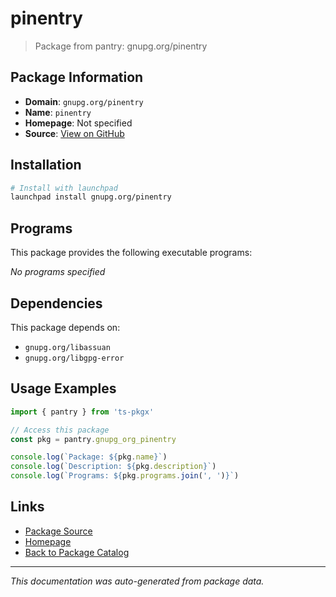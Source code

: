 # pinentry

> Package from pantry: gnupg.org/pinentry

## Package Information

- **Domain**: `gnupg.org/pinentry`
- **Name**: `pinentry`
- **Homepage**: Not specified
- **Source**: [View on GitHub](https://github.com/pkgxdev/pantry/tree/main/projects/gnupg.org/pinentry/package.yml)

## Installation

```bash
# Install with launchpad
launchpad install gnupg.org/pinentry
```

## Programs

This package provides the following executable programs:

*No programs specified*

## Dependencies

This package depends on:

- `gnupg.org/libassuan`
- `gnupg.org/libgpg-error`

## Usage Examples

```typescript
import { pantry } from 'ts-pkgx'

// Access this package
const pkg = pantry.gnupg_org_pinentry

console.log(`Package: ${pkg.name}`)
console.log(`Description: ${pkg.description}`)
console.log(`Programs: ${pkg.programs.join(', ')}`)
```

## Links

- [Package Source](https://github.com/pkgxdev/pantry/tree/main/projects/gnupg.org/pinentry/package.yml)
- [Homepage](#)
- [Back to Package Catalog](../package-catalog.md)

---

*This documentation was auto-generated from package data.*
